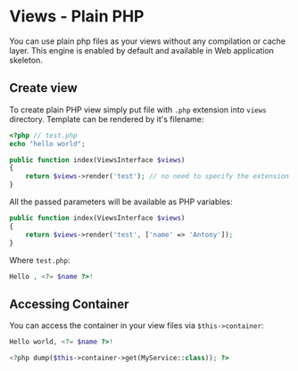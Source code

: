 # Views - Plain PHP
You can use plain php files as your views without any compilation or cache layer. This engine is enabled by default
and available in Web application skeleton.

## Create view
To create plain PHP view simply put file with `.php` extension into `views` directory. Template can be rendered by it's 
filename:

```php
<?php // test.php
echo "hello world";
```

```php
public function index(ViewsInterface $views)
{
    return $views->render('test'); // no need to specify the extension
}
```

All the passed parameters will be available as PHP variables:

```php
public function index(ViewsInterface $views)
{
    return $views->render('test', ['name' => 'Antony']); 
}
```

Where `test.php`:

```php
Hello , <?= $name ?>!
```

## Accessing Container
You can access the container in your view files via `$this->container`:

```php
Hello world, <?= $name ?>!

<?php dump($this->container->get(MyService::class)); ?>
```

